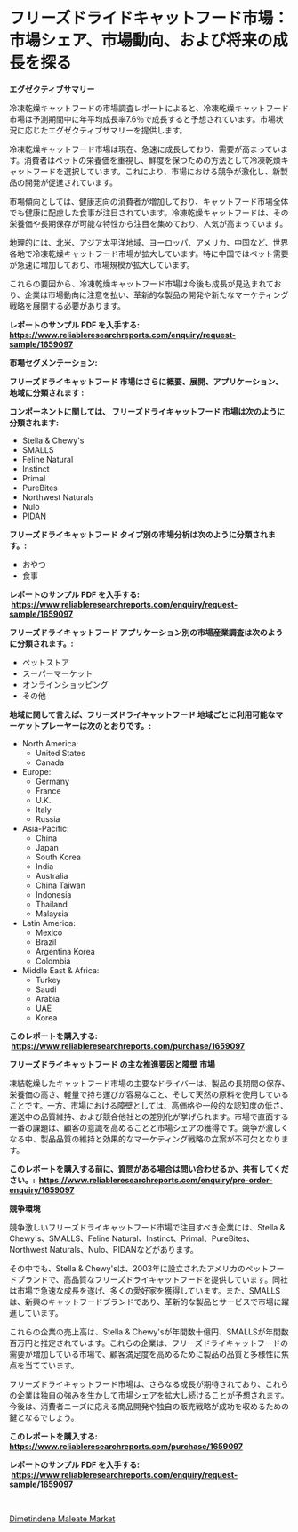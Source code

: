 <p><h1>フリーズドライドキャットフード市場：市場シェア、市場動向、および将来の成長を探る</h1></p><p><strong>エグゼクティブサマリー</strong></p>
<p><p>冷凍乾燥キャットフードの市場調査レポートによると、冷凍乾燥キャットフード市場は予測期間中に年平均成長率7.6％で成長すると予想されています。市場状況に応じたエグゼクティブサマリーを提供します。</p><p>冷凍乾燥キャットフード市場は現在、急速に成長しており、需要が高まっています。消費者はペットの栄養価を重視し、鮮度を保つための方法として冷凍乾燥キャットフードを選択しています。これにより、市場における競争が激化し、新製品の開発が促進されています。</p><p>市場傾向としては、健康志向の消費者が増加しており、キャットフード市場全体でも健康に配慮した食事が注目されています。冷凍乾燥キャットフードは、その栄養価や長期保存が可能な特性から注目を集めており、人気が高まっています。</p><p>地理的には、北米、アジア太平洋地域、ヨーロッパ、アメリカ、中国など、世界各地で冷凍乾燥キャットフード市場が拡大しています。特に中国ではペット需要が急速に増加しており、市場規模が拡大しています。</p><p>これらの要因から、冷凍乾燥キャットフード市場は今後も成長が見込まれており、企業は市場動向に注意を払い、革新的な製品の開発や新たなマーケティング戦略を展開する必要があります。</p></p>
<p><strong>レポートのサンプル PDF を入手する: <a href="https://www.reliableresearchreports.com/enquiry/request-sample/1659097">https://www.reliableresearchreports.com/enquiry/request-sample/1659097</a></strong></p>
<p><strong>市場セグメンテーション:</strong></p>
<p><strong> フリーズドライキャットフード 市場はさらに概要、展開、アプリケーション、地域に分類されます :</strong></p>
<p><strong>コンポーネントに関しては、 フリーズドライキャットフード 市場は次のように分類されます: &nbsp;</strong></p>
<p><ul><li>Stella & Chewy's</li><li>SMALLS</li><li>Feline Natural</li><li>Instinct</li><li>Primal</li><li>PureBites</li><li>Northwest Naturals</li><li>Nulo</li><li>PIDAN</li></ul></p>
<p><strong> フリーズドライキャットフード タイプ別の市場分析は次のように分類されます。:</strong></p>
<p><ul><li>おやつ</li><li>食事</li></ul></p>
<p><strong>レポートのサンプル PDF を入手する: &nbsp;<a href="https://www.reliableresearchreports.com/enquiry/request-sample/1659097">https://www.reliableresearchreports.com/enquiry/request-sample/1659097</a></strong></p>
<p><strong> フリーズドライキャットフード アプリケーション別の市場産業調査は次のように分類されます。:</strong></p>
<p><ul><li>ペットストア</li><li>スーパーマーケット</li><li>オンラインショッピング</li><li>その他</li></ul></p>
<p><strong>地域に関して言えば、フリーズドライキャットフード 地域ごとに利用可能なマーケットプレーヤーは次のとおりです。:</strong></p>
<p><ul>
    <li>
        North America:
        <ul>
            <li>United States</li>
            <li>Canada</li>
        </ul>
    </li>
    <li>
        Europe:
        <ul>
            <li>Germany</li>
            <li>France</li>
            <li>U.K.</li>
            <li>Italy</li>
            <li>Russia</li>
        </ul>
    </li>
    <li>
        Asia-Pacific:
        <ul>
            <li>China</li>
            <li>Japan</li>
            <li>South Korea</li>
            <li>India</li>
            <li>Australia</li>
            <li>China Taiwan</li>
            <li>Indonesia</li>
            <li>Thailand</li>
            <li>Malaysia</li>
        </ul>
    </li>
    <li>
        Latin America:
        <ul>
            <li>Mexico</li>
            <li>Brazil</li>
            <li>Argentina Korea</li>
            <li>Colombia</li>
        </ul>
    </li>
    <li>
        Middle East & Africa:
        <ul>
            <li>Turkey</li>
            <li>Saudi</li>
            <li>Arabia</li>
            <li>UAE</li>
            <li>Korea</li>
        </ul>
    </li>
    </ul></p>
<p><strong>このレポートを購入する: &nbsp;<a href="https://www.reliableresearchreports.com/purchase/1659097">https://www.reliableresearchreports.com/purchase/1659097</a></strong></p>
<p><strong>フリーズドライキャットフード の主な推進要因と障壁 市場</strong></p>
<p><p>凍結乾燥したキャットフード市場の主要なドライバーは、製品の長期間の保存、栄養価の高さ、軽量で持ち運びが容易なこと、そして天然の原料を使用していることです。一方、市場における障壁としては、高価格や一般的な認知度の低さ、運送中の品質維持、および競合他社との差別化が挙げられます。市場で直面する一番の課題は、顧客の意識を高めることと市場シェアの獲得です。競争が激しくなる中、製品品質の維持と効果的なマーケティング戦略の立案が不可欠となります。</p></p>
<p><strong>このレポートを購入する前に、質問がある場合は問い合わせるか、共有してください。:&nbsp; <a href="https://www.reliableresearchreports.com/enquiry/pre-order-enquiry/1659097">https://www.reliableresearchreports.com/enquiry/pre-order-enquiry/1659097</a></strong></p>
<p><strong>競争環境</strong></p>
<p><p>競争激しいフリーズドライキャットフード市場で注目すべき企業には、Stella & Chewy's、SMALLS、Feline Natural、Instinct、Primal、PureBites、Northwest Naturals、Nulo、PIDANなどがあります。</p><p>その中でも、Stella & Chewy'sは、2003年に設立されたアメリカのペットフードブランドで、高品質なフリーズドライキャットフードを提供しています。同社は市場で急速な成長を遂げ、多くの愛好家を獲得しています。また、SMALLSは、新興のキャットフードブランドであり、革新的な製品とサービスで市場に躍進しています。</p><p>これらの企業の売上高は、Stella & Chewy'sが年間数十億円、SMALLSが年間数百万円と推定されています。これらの企業は、フリーズドライキャットフードの需要が増加している市場で、顧客満足度を高めるために製品の品質と多様性に焦点を当てています。</p><p>フリーズドライキャットフード市場は、さらなる成長が期待されており、これらの企業は独自の強みを生かして市場シェアを拡大し続けることが予想されます。今後は、消費者ニーズに応える商品開発や独自の販売戦略が成功を収めるための鍵となるでしょう。</p></p>
<p><strong>このレポートを購入する: &nbsp; <a href="https://www.reliableresearchreports.com/purchase/1659097">https://www.reliableresearchreports.com/purchase/1659097</a></strong></p>
<p><strong>レポートのサンプル PDF を入手する: &nbsp;<a href="https://www.reliableresearchreports.com/enquiry/request-sample/1659097">https://www.reliableresearchreports.com/enquiry/request-sample/1659097</a></strong><strong></strong></p>
<p>&nbsp;</p>
<p><p><a href="https://crocus-run-b5a.notion.site/Dimetindene-Maleate-Market-Size-Growth-Outlook-from-2024-to-2031-projecting-at-Market-s-Trends-Ana-02fd5d3cf38442dbb5e6c3425ac529c0">Dimetindene Maleate Market</a></p></p>